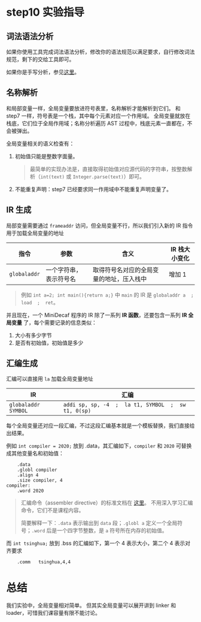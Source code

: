 # step10 实验指导

## 词法语法分析
如果你使用工具完成词法语法分析，修改你的语法规范以满足要求，自行修改词法规范，剩下的交给工具即可。

如果你是手写分析，参见[这里](./manual-parser.md)。

## 名称解析
和局部变量一样，全局变量要放进符号表里，名称解析才能解析到它们。
和 step7 一样，符号表是一个栈，其中每个元素对应一个作用域。
全局变量就放在栈底，它们位于全局作用域；名称分析遍历 AST 过程中，栈底元素一直都在，不会被弹出。

全局变量相关的语义检查有：
1. 初始值只能是整数字面量。
    
    > 最简单的实现办法是，直接取得初始值对应源代码的字符串，按整数解析（`int(text)` 或 `Integer.parse(text)`）即可。
2. 不能重复声明：step7 已经要求同一作用域中不能重复声明变量了。

## IR 生成
局部变量需要通过 `frameaddr` 访问，但全局变量不行，所以我们引入新的 IR 指令用于加载全局变量的地址

| 指令 | 参数 | 含义 | IR 栈大小变化 |
| --- | --- | --- | --- |
| `globaladdr` | 一个字符串，表示符号名 | 取得符号名对应的全局变量的地址，压入栈中 | 增加 1 |

> 例如 `int a=2; int main(){return a;}` 中 `main` 的 IR 是
> `globaladdr a  ;  load  ;  ret`。

并且现在，一个 MiniDecaf 程序的 IR 除了一系列 **IR 函数**，还要包含一系列 **IR 全局变量** 了，每个需要记录的信息类似：
1. 大小有多少字节
2. 是否有初始值，初始值是多少

## 汇编生成
汇编可以直接用 `la` 加载全局变量地址

| IR       | 汇编                                                |
| ---      | ---                                                 |
| `globaladdr SYMBOL` | `addi sp, sp, -4  ;  la t1, SYMBOL  ;  sw t1, 0(sp)` |

每个全局变量还对应一段汇编，不过这段汇编基本就是一个模板替换，我们直接给出结果。

例如 `int compiler = 2020;` 放到 .data，其汇编如下，`compiler` 和 `2020` 可替换成其他变量名和初始值：
```
	.data
	.globl compiler
	.align 4
	.size compiler, 4
compiler:
	.word 2020
```
> 汇编命令（assembler directive）的标准文档在 [这里](https://sourceware.org/binutils/docs-2.32/as/Pseudo-Ops.html#Pseudo-Ops)。
> 不用深入学习汇编命令，它们不是课程内容。
>
> 简要解释一下：`.data` 表示输出到 `data` 段；`.globl a` 定义一个全局符号；`.word` 后是一个四字节整数，是 `a` 符号所在内存的初始值。

而 `int tsinghua;` 放到 .bss 的汇编如下，第一个 4 表示大小，第二个 4 表示对齐要求
```
	.comm	tsinghua,4,4
```

# 总结
我们实验中，全局变量相对简单。
但其实全局变量可以展开讲到 linker 和 loader，可惜我们课容量有限不能讨论。
